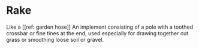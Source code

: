 # Rake

Like a [[ref: garden hose]] An implement consisting of a pole with a toothed crossbar or fine tines at the end, used especially for drawing together cut grass or smoothing loose soil or gravel.
